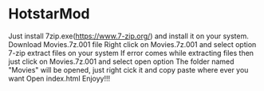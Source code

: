 # HotstarMod
Just install 7zip.exe(https://www.7-zip.org/) and install it on your system.
Download Movies.7z.001 file
Right click on Movies.7z.001 and select option 7-zip
extract files on your system
If error comes while extracting files then just click on Movies.7z.001 and select open option
The folder named "Movies" will be opened, just right cick it and copy paste where ever you want
Open index.html
Enjoyy!!!
